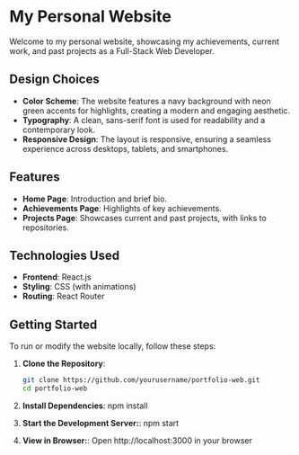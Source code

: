 # My Personal Website

Welcome to my personal website, showcasing my achievements, current work, and past projects as a Full-Stack Web Developer.

## Design Choices

- **Color Scheme**: The website features a navy background with neon green accents for highlights, creating a modern and engaging aesthetic.
- **Typography**: A clean, sans-serif font is used for readability and a contemporary look.
- **Responsive Design**: The layout is responsive, ensuring a seamless experience across desktops, tablets, and smartphones.

## Features

- **Home Page**: Introduction and brief bio.
- **Achievements Page**: Highlights of key achievements.
- **Projects Page**: Showcases current and past projects, with links to repositories.

## Technologies Used

- **Frontend**: React.js
- **Styling**: CSS (with animations)
- **Routing**: React Router

## Getting Started

To run or modify the website locally, follow these steps:

1. **Clone the Repository**:

   ```bash
   git clone https://github.com/yourusername/portfolio-web.git
   cd portfolio-web

   ```

2. **Install Dependencies**:
   npm install

3. **Start the Development Server:**:
   npm start

4. **View in Browser:**:
   Open http://localhost:3000 in your browser
